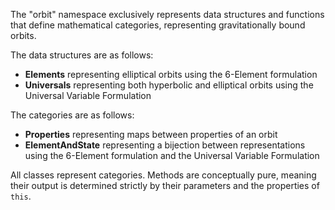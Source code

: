 The "orbit" namespace exclusively represents data structures and functions that define mathematical categories, 
representing gravitationally bound orbits.

The data structures are as follows:
* **Elements** representing elliptical orbits using the 6-Element formulation
* **Universals** representing both hyperbolic and elliptical orbits using the Universal Variable Formulation

The categories are as follows:
* **Properties** representing maps between properties of an orbit
* **ElementAndState** representing a bijection between representations using the 6-Element formulation and the Universal Variable Formulation

All classes represent categories. Methods are conceptually pure, meaning their output is determined strictly by their parameters and the properties of `this`. 